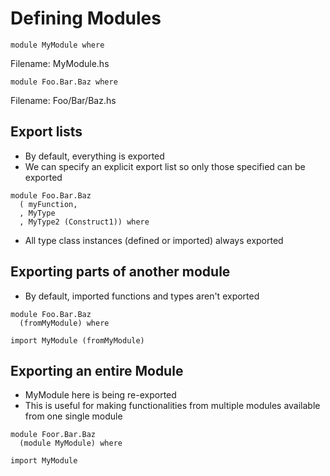 # Defining Modules

```
module MyModule where
```

Filename: MyModule.hs

```
module Foo.Bar.Baz where
```

Filename: Foo/Bar/Baz.hs

## Export lists

* By default, everything is exported
* We can specify an explicit export list so only those specified can be exported

```
module Foo.Bar.Baz
  ( myFunction,
  , MyType
  , MyType2 (Construct1)) where
```

* All type class instances (defined or imported) always exported

## Exporting parts of another module

* By default, imported functions and types aren't exported

```
module Foo.Bar.Baz
  (fromMyModule) where

import MyModule (fromMyModule)
```

## Exporting an entire Module

* MyModule here is being re-exported
* This is useful for making functionalities from multiple modules available from one single module

```
module Foor.Bar.Baz
  (module MyModule) where

import MyModule
```
